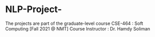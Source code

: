 # NLP-Project-
The projects are part of the graduate-level course CSE-464 : Soft Computing [Fall 2021 @ NMT] Course Instructor : Dr. Hamdy Soliman
